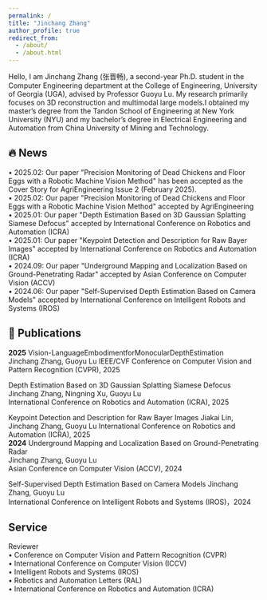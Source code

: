 ```yaml
---
permalink: /
title: "Jinchang Zhang"
author_profile: true
redirect_from: 
  - /about/
  - /about.html
---
```



Hello, I am Jinchang Zhang (张晋畅), a second-year Ph.D. student in the Computer Engineering department at the College of Engineering, University of Georgia (UGA), advised by Professor Guoyu Lu. My research primarily focuses on 3D reconstruction and multimodal large models.I obtained my master’s degree from the Tandon School of Engineering at New York University (NYU) and my bachelor’s degree in Electrical Engineering and Automation from China University of Mining and Technology.


**🔥 News**
------   
• 2025.02: Our paper "Precision Monitoring of Dead Chickens and Floor Eggs with a Robotic Machine Vision Method" has been accepted as the Cover Story for AgriEngineering Issue 2 (February 2025).  
• 2025.02: Our paper "Precision Monitoring of Dead Chickens and Floor Eggs with a Robotic Machine Vision Method" accepted by AgriEngineering  
• 2025.01: Our paper "Depth Estimation Based on 3D Gaussian Splatting Siamese Defocus" accepted by International Conference on Robotics and Automation (ICRA)  
• 2025.01: Our paper "Keypoint Detection and Description for Raw Bayer Images" accepted by International Conference on Robotics and Automation (ICRA)  
• 2024.09: Our paper "Underground Mapping and Localization Based on Ground-Penetrating Radar" accepted by Asian Conference on Computer Vision (ACCV)  
• 2024.06: Our paper "Self-Supervised Depth Estimation Based on Camera Models" accepted by International Conference on Intelligent Robots and Systems (IROS)  

**📖 Publications**
------ 
**2025**
Vision-LanguageEmbodimentforMonocularDepthEstimation  
Jinchang Zhang, Guoyu Lu
IEEE/CVF Conference on Computer Vision and Pattern Recognition (CVPR), 2025  

Depth Estimation Based on 3D Gaussian Splatting Siamese Defocus  
Jinchang Zhang, Ningning Xu, Guoyu Lu  
International Conference on Robotics and Automation (ICRA), 2025  

Keypoint Detection and Description for Raw Bayer Images
Jiakai Lin, Jinchang Zhang, Guoyu Lu
International Conference on Robotics and Automation (ICRA), 2025  
**2024**
Underground Mapping and Localization Based on Ground-Penetrating Radar  
Jinchang Zhang, Guoyu Lu  
Asian Conference on Computer Vision (ACCV), 2024 

Self-Supervised Depth Estimation Based on Camera Models 
Jinchang Zhang, Guoyu Lu  
International Conference on Intelligent Robots and Systems (IROS)，2024  

**Service**
------
Reviewer  
• Conference on Computer Vision and Pattern Recognition (CVPR)  
• International Conference on Computer Vision (ICCV)  
• Intelligent Robots and Systems (IROS)  
• Robotics and Automation Letters (RAL)  
• International Conference on Robotics and Automation (ICRA)  


